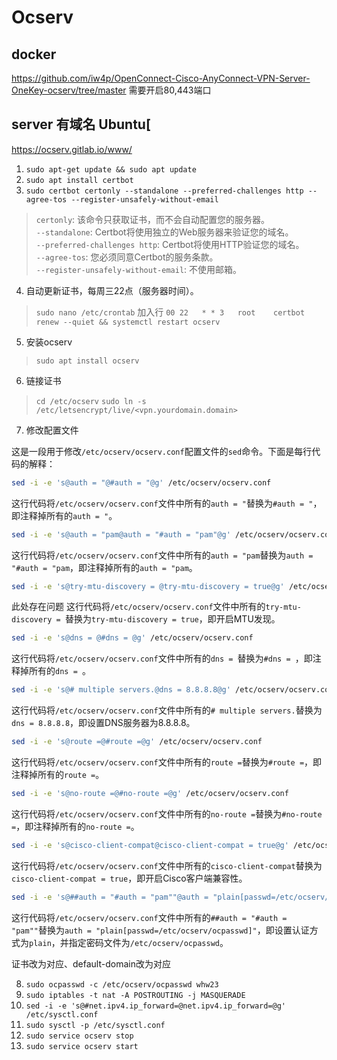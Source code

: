 # Ocserv
## docker
https://github.com/iw4p/OpenConnect-Cisco-AnyConnect-VPN-Server-OneKey-ocserv/tree/master
需要开启80,443端口

## server 有域名 Ubuntu[
https://ocserv.gitlab.io/www/
1. `sudo apt-get update && sudo apt update`
2. `sudo apt install certbot`
3. `sudo certbot certonly --standalone --preferred-challenges http --agree-tos --register-unsafely-without-email` 
> `certonly`: 该命令只获取证书，而不会自动配置您的服务器。\
> `--standalone`: Certbot将使用独立的Web服务器来验证您的域名。\
> `--preferred-challenges http`: Certbot将使用HTTP验证您的域名。\
> `--agree-tos`: 您必须同意Certbot的服务条款。\
> `--register-unsafely-without-email`: 不使用邮箱。
4. 自动更新证书，每周三22点（服务器时间）。
> `sudo nano /etc/crontab` 加入行
> `00 22   * * 3   root    certbot renew --quiet && systemctl restart ocserv`
5. 安装ocserv
> `sudo apt install ocserv`
6. 链接证书
> `cd /etc/ocserv`
> `sudo ln -s /etc/letsencrypt/live/<vpn.yourdomain.domain>`
7. 修改配置文件

这是一段用于修改`/etc/ocserv/ocserv.conf`配置文件的`sed`命令。下面是每行代码的解释：

```bash
sed -i -e 's@auth = "@#auth = "@g' /etc/ocserv/ocserv.conf
```
这行代码将`/etc/ocserv/ocserv.conf`文件中所有的`auth = "`替换为`#auth = "`，即注释掉所有的`auth = "`。

```bash
sed -i -e 's@auth = "pam@auth = "#auth = "pam"@g' /etc/ocserv/ocserv.conf
```
这行代码将`/etc/ocserv/ocserv.conf`文件中所有的`auth = "pam`替换为`auth = "#auth = "pam`，即注释掉所有的`auth = "pam`。

```bash
sed -i -e 's@try-mtu-discovery = @try-mtu-discovery = true@g' /etc/ocserv/ocserv.conf
```
此处存在问题
这行代码将`/etc/ocserv/ocserv.conf`文件中所有的`try-mtu-discovery = `替换为`try-mtu-discovery = true`，即开启MTU发现。

```bash
sed -i -e 's@dns = @#dns = @g' /etc/ocserv/ocserv.conf
```
这行代码将`/etc/ocserv/ocserv.conf`文件中所有的`dns = `替换为`#dns = `，即注释掉所有的`dns = `。

```bash
sed -i -e 's@# multiple servers.@dns = 8.8.8.8@g' /etc/ocserv/ocserv.conf
```
这行代码将`/etc/ocserv/ocserv.conf`文件中所有的`# multiple servers.`替换为`dns = 8.8.8.8`，即设置DNS服务器为8.8.8.8。

```bash
sed -i -e 's@route =@#route =@g' /etc/ocserv/ocserv.conf
```
这行代码将`/etc/ocserv/ocserv.conf`文件中所有的`route =`替换为`#route =`，即注释掉所有的`route =`。

```bash
sed -i -e 's@no-route =@#no-route =@g' /etc/ocserv/ocserv.conf
```
这行代码将`/etc/ocserv/ocserv.conf`文件中所有的`no-route =`替换为`#no-route =`，即注释掉所有的`no-route =`。

```bash
sed -i -e 's@cisco-client-compat@cisco-client-compat = true@g' /etc/ocserv/ocserv.conf
```
这行代码将`/etc/ocserv/ocserv.conf`文件中所有的`cisco-client-compat`替换为`cisco-client-compat = true`，即开启Cisco客户端兼容性。

```bash
sed -i -e 's@##auth = "#auth = "pam""@auth = "plain[passwd=/etc/ocserv/ocpasswd]"@g' /etc/ocserv/ocserv.conf
```
这行代码将`/etc/ocserv/ocserv.conf`文件中所有的`##auth = "#auth = "pam""`替换为`auth = "plain[passwd=/etc/ocserv/ocpasswd]"`，即设置认证方式为`plain`，并指定密码文件为`/etc/ocserv/ocpasswd`。

证书改为对应、default-domain改为对应

8. `sudo ocpasswd -c /etc/ocserv/ocpasswd whw23`
9. `sudo iptables -t nat -A POSTROUTING -j MASQUERADE`
10. `sed -i -e 's@#net.ipv4.ip_forward=@net.ipv4.ip_forward=@g' /etc/sysctl.conf`
11. `sudo sysctl -p /etc/sysctl.conf`
12. `sudo service ocserv stop`
13. `sudo service ocserv start`

